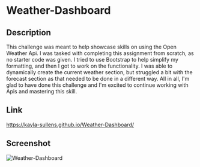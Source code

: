 # Weather-Dashboard

## Description

This challenge was meant to help showcase skills on using the Open Weather Api. I was tasked with completing this assignment from scratch, as no starter code was given. I tried to use Bootstrap to help simplify my formatting, and then I got to work on the functionality. I was able to dynamically create the current weather section, but struggled a bit with the forecast section as that needed to be done in a different way. All in all, I'm glad to have done this challenge and I'm excited to continue working with Apis and mastering this skill.

## Link

https://kayla-sullens.github.io/Weather-Dashboard/

## Screenshot
![Weather-Dashboard](https://github.com/Kayla-Sullens/Weather-Dashboard/assets/134717855/f28903f6-df0e-4be6-b9fd-cccf74bb0bfd)
